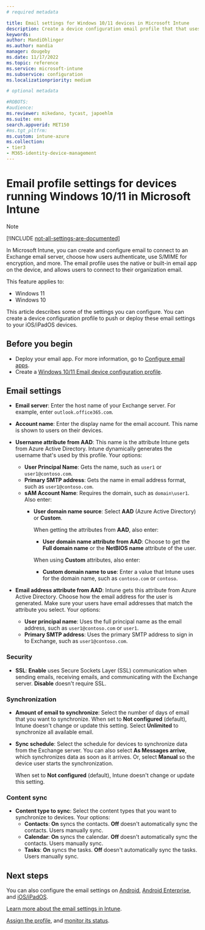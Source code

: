 ```yaml
---
# required metadata

title: Email settings for Windows 10/11 devices in Microsoft Intune
description: Create a device configuration email profile that that uses Exchange servers, and retrieves attributes from Azure Active Directory. You can also enable SSL, and synchronize email and schedules on Windows 10/11 client devices using Microsoft Intune.
keywords:
author: MandiOhlinger
ms.author: mandia
manager: dougeby
ms.date: 11/17/2022
ms.topic: reference
ms.service: microsoft-intune
ms.subservice: configuration
ms.localizationpriority: medium

# optional metadata

#ROBOTS:
#audience:
ms.reviewer: mikedano, tycast, japoehlm
ms.suite: ems
search.appverid: MET150
#ms.tgt_pltfrm:
ms.custom: intune-azure
ms.collection:
- tier3
- M365-identity-device-management
---
```


# Email profile settings for devices running Windows 10/11 in Microsoft Intune

> [!NOTE]
> [!INCLUDE [not-all-settings-are-documented](../includes/not-all-settings-are-documented.md)]

In Microsoft Intune, you can create and configure email to connect to an Exchange email server, choose how users authenticate, use S/MIME for encryption, and more. The email profile uses the native or built-in email app on the device, and allows users to connect to their organization email.

This feature applies to:

- Windows 11
- Windows 10

This article describes some of the settings you can configure. You can create a device configuration profile to push or deploy these email settings to your iOS/iPadOS devices.

## Before you begin

- Deploy your email app. For more information, go to [Configure email apps](email-settings-configure.md).
- Create a [Windows 10/11 Email device configuration profile](email-settings-configure.md).

## Email settings

- **Email server**: Enter the host name of your Exchange server. For example, enter `outlook.office365.com`.
- **Account name**: Enter the display name for the email account. This name is shown to users on their devices.
- **Username attribute from AAD**: This name is the attribute Intune gets from Azure Active Directory. Intune dynamically generates the username that's used by this profile. Your options:
  - **User Principal Name**: Gets the name, such as `user1` or `user1@contoso.com`.
  - **Primary SMTP address**: Gets the name in email address format, such as `user1@contoso.com`.
  - **sAM Account Name**: Requires the domain, such as `domain\user1`. Also enter:  
    - **User domain name source**: Select **AAD** (Azure Active Directory) or **Custom**.

      When getting the attributes from **AAD**, also enter:
      - **User domain name attribute from AAD**: Choose to get the **Full domain name** or the **NetBIOS name** attribute of the user.

      When using **Custom** attributes, also enter:
      - **Custom domain name to use**: Enter a value that Intune uses for the domain name, such as `contoso.com` or `contoso`.

- **Email address attribute from AAD**: Intune gets this attribute from Azure Active Directory. Choose how the email address for the user is generated. Make sure your users have email addresses that match the attribute you select. Your options:
  - **User principal name**: Uses the full principal name as the email address, such as `user1@contoso.com` or `user1`.
  - **Primary SMTP address**: Uses the primary SMTP address to sign in to Exchange, such as `user1@contoso.com`.

### Security

- **SSL**: **Enable** uses Secure Sockets Layer (SSL) communication when sending emails, receiving emails, and communicating with the Exchange server. **Disable** doesn't require SSL.

### Synchronization

- **Amount of email to synchronize**: Select the number of days of email that you want to synchronize. When set to **Not configured** (default), Intune doesn't change or update this setting. Select **Unlimited** to synchronize all available email.
- **Sync schedule**: Select the schedule for devices to synchronize data from the Exchange server. You can also select **As Messages arrive**, which synchronizes data as soon as it arrives. Or, select **Manual** so the device user starts the synchronization.

  When set to **Not configured** (default), Intune doesn't change or update this setting.

### Content sync

- **Content type to sync**: Select the content types that you want to synchronize to devices. Your options:
  - **Contacts**: **On** syncs the contacts. **Off** doesn't automatically sync the contacts. Users manually sync.
  - **Calendar**: **On** syncs the calendar. **Off** doesn't automatically sync the contacts. Users manually sync.
  - **Tasks**: **On** syncs the tasks. **Off** doesn't automatically sync the tasks. Users manually sync.

## Next steps

You can also configure the email settings on [Android](email-settings-android.md), [Android Enterprise](email-settings-android-enterprise.md), and [iOS/iPadOS](email-settings-ios.md). 

[Learn more about the email settings in Intune](email-settings-configure.md).

[Assign the profile](device-profile-assign.md), and [monitor its status](device-profile-monitor.md).
